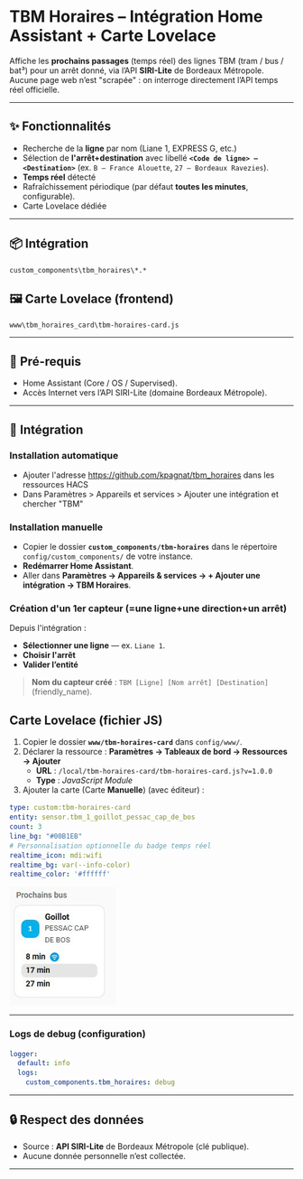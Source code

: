 # TBM Horaires – Intégration Home Assistant + Carte Lovelace

Affiche les **prochains passages** (temps réel) des lignes TBM (tram / bus / bat³) pour un arrêt donné, via l’API **SIRI-Lite** de Bordeaux Métropole. Aucune page web n’est "scrapée" : on interroge directement l’API temps réel officielle.

---

## ✨ Fonctionnalités

- Recherche de la **ligne** par nom (Liane 1, EXPRESS G, etc.)
- Sélection de **l'arrêt+destination** avec libellé **`<Code de ligne> – <Destination>`** (ex. `B – France Alouette`, `27 – Bordeaux Ravezies`).
- **Temps réel** détecté
- Rafraîchissement périodique (par défaut **toutes les minutes**, configurable).
- Carte Lovelace dédiée

---

## 📦 Intégration

```text
custom_components\tbm_horaires\*.*
```

## 🖼️ Carte Lovelace (frontend)

```text
www\tbm_horaires_card\tbm-horaires-card.js
```

---

## 🔧 Pré-requis

- Home Assistant (Core / OS / Supervised).
- Accès Internet vers l’API SIRI-Lite (domaine Bordeaux Métropole).

---

## 🚀 Intégration

### Installation automatique

- Ajouter l'adresse https://github.com/kpagnat/tbm_horaires dans les ressources HACS
- Dans Paramètres > Appareils et services > Ajouter une intégration et chercher "TBM"

### Installation manuelle

- Copier le dossier **`custom_components/tbm-horaires`** dans le répertoire `config/custom_components/` de votre instance.
- **Redémarrer Home Assistant**.
- Aller dans **Paramètres → Appareils & services → + Ajouter une intégration → TBM Horaires**.

### Création d'un 1er capteur (=une ligne+une direction+un arrêt)

Depuis l'intégration :

- **Sélectionner une ligne** — ex. `Liane 1`.
- **Choisir l'arrêt**
- **Valider l’entité**

> **Nom du capteur créé** : `TBM [Ligne] [Nom arrêt] [Destination]` (friendly_name).

## Carte Lovelace (fichier JS)

1. Copier le dossier **`www/tbm-horaires-card`** dans `config/www/`.
2. Déclarer la ressource : **Paramètres → Tableaux de bord → Ressources → Ajouter**
   - **URL** : `/local/tbm-horaires-card/tbm-horaires-card.js?v=1.0.0`
   - **Type** : *JavaScript Module*
3. Ajouter la carte (Carte **Manuelle**) (avec éditeur) :

```yaml
type: custom:tbm-horaires-card
entity: sensor.tbm_1_goillot_pessac_cap_de_bos
count: 3
line_bg: "#00B1EB"
# Personnalisation optionnelle du badge temps réel
realtime_icon: mdi:wifi
realtime_bg: var(--info-color)
realtime_color: '#ffffff'
```

![Example de carte](card.png)

---

### Logs de debug (configuration)

```yaml
logger:
  default: info
  logs:
    custom_components.tbm_horaires: debug
```

---

## 🔒 Respect des données

- Source : **API SIRI-Lite** de Bordeaux Métropole (clé publique).
- Aucune donnée personnelle n’est collectée.

---
